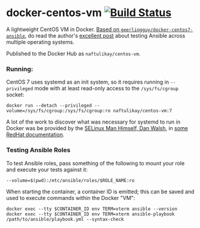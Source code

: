 # docker-centos-vm [![Build Status][svg-travis]][travis]

A lightweight CentOS VM in Docker. [Based on `geerlingguy/docker-centos7-ansible`][upstream], do read the author's
[excellent post][post] about testing Ansible across multiple operating systems.

Published to the Docker Hub as `naftulikay/centos-vm`.

### Running:

CentOS 7 uses systemd as an init system, so it requires running in `--privileged` mode with at least read-only access
to the `/sys/fs/cgroup` socket:

```
docker run --detach --privileged --volume=/sys/fs/cgroup:/sys/fs/cgroup:ro naftulikay/centos-vm:7
```

A lot of the work to discover what was necessary for systemd to run in Docker was be provided by the
[SELinux Man Himself, Dan Walsh][dwalsh], in [some RedHat documentation][redhat-docker-systemd].

### Testing Ansible Roles

To test Ansible roles, pass something of the following to mount your role and execute your tests against it:

```
--volume=$(pwd):/etc/ansible/roles/$ROLE_NAME:ro
```

When starting the container, a container ID is emitted; this can be saved and used to execute commands within the Docker
"VM":

```
docker exec --tty $CONTAINER_ID env TERM=xterm ansible --version
docker exec --tty $CONTAINER_ID env TERM=xterm ansible-playbook /path/to/ansible/playbook.yml --syntax-check
```

 [travis]: https://travis-ci.org/naftulikay/docker-centos-vm
 [svg-travis]: https://travis-ci.org/naftulikay/docker-centos-vm.svg?branch=develop
 [post]: https://www.jeffgeerling.com/blog/2016/how-i-test-ansible-configuration-on-7-different-oses-docker
 [upstream]: https://hub.docker.com/r/geerlingguy/docker-centos7-ansible/
 [dwalsh]: https://stopdisablingselinux.com/
 [redhat-docker-systemd]: https://developers.redhat.com/blog/2014/05/05/running-systemd-within-docker-container/
